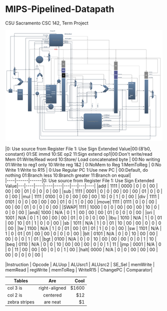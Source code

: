 # MIPS-Pipelined-Datapath
CSU Sacramento CSC 142, Term Project

![alt text](https://github.com/gamadjg/MIPS-Pipelined-Datapath/blob/master/Final_datapath_F2017.png "142 Datapath")

|0: Use source from Register File 1: Use Sign Extended Value|00:{8’b0, constant} 01:SE immd 10:SE op2 11:Sign extend op1|00:Don't write/read Mem 01:Write/Read word 10:Store/ Load concatenated byte | 00:No writing 01:Write to reg1 only 10:Write reg 1&2 | 0:NoMem to Reg 1:MemToReg	| 0:No Write 1:Write to R15 | 0:Use Regular PC   1:Use new PC | 00:Default, do nothing 01:Branch less 10:Branch greater          11:Branch on equal|										
|----|------|------|0: Use source from Register File 1: Use Sign Extended Value|---|----|----|----|----|---|---|---|----|
|add | 1111 | 0000 | 0 | 0 | 00 | 00 | 00 | 01 | 0 | 0 | 0 | 00 |
|sub | 1111 | 0001 | 0 | 0 | 00 | 00 | 00 | 01 | 0 | 0 | 0 | 00 |
|mul | 1111 | 0100 | 0 | 0 | 00 | 00 | 00 | 10 | 0 | 1 | 0 | 00 |
|div | 1111 | 0101 | 0 | 0 | 00 | 00 | 00 | 01 | 0 | 1 | 0 | 00 |
|move| 1111 | 0111 | 0 | 0 | 00 | 00 | 00 | 01 | 0 | 0 | 0 | 00 |
|SWAP| 1111 | 1000 | 0 | 0 | 00 | 00 | 00 | 10 | 0 | 0 | 0 | 00 |
|andi| 1000 | N/A  | 0 | 1 | 00 | 00 | 00 | 01 | 0 | 0 | 0 | 00 |
|ori | 1001 | N/A  | 0 | 1 | 00 | 00 | 00 | 01 | 0 | 0 | 0 | 00 |
|lbu | 1010 | N/A  | 1 | 0 | 01 | 00 | 10 | 01 | 1 | 0 | 0 | 00 |
|sb  | 1011 | N/A  | 1 | 0 | 01 | 10 | 00 | 00 | 0 | 0 | 0 | 00 |
|lw  | 1100 | N/A  | 1 | 0 | 01 | 00 | 01 | 01 | 1 | 0 | 0 | 00 |
|sw  | 1101 | N/A  | 1 | 0 | 01 | 01 | 00 | 00 | 0 | 0 | 0 | 00 |
|blt | 0101 | N/A  | 0 | 0 | 10 | 00 | 00 | 00 | 0 | 0 | 1 | 01 |
|bgt | 0100 | N/A  | 0 | 0 | 10 | 00 | 00 | 00 | 0 | 0 | 1 | 10 |
|beq | 0110 | N/A  | 0 | 0 | 10 | 00 | 00 | 00 | 0 | 0 | 1 | 11 |
|jmp | 0001 | N/A  | 0 | 0 | 11 | 00 | 00 | 00 | 0 | 0 | 1 | 00 |
|halt| 0000 | N/A  | 0 | 0 | 00 | 00 | 00 | 00 | 0 | 0 | 0 | 00 |

|Instruction | Opcode | ALUop | ALUsrc1 | ALUsrc2 | SE_Sel | memWrite | memRead | regWrite | memToReg | WriteR15 | ChangePC | Comparator|


| Tables| Are| Cool|
| ------------- |:-------------:| -----:|
| col 3 is      | right-aligned | $1600 |
| col 2 is      | centered      |   $12 |
| zebra stripes | are neat      |    $1 |
